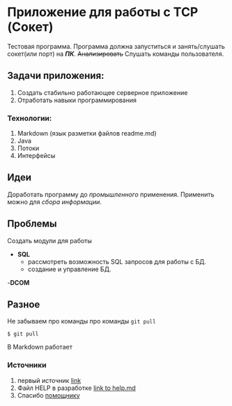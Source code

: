 # Приложение для работы c TCP (Сокет)
Тестовая программа. Программа должна запуститься и занять/слушать
сокет(или порт) на ***ПК***.  ~~Анализировать~~ 
Слушать команды пользователя.
## Задачи приложения:
1) Создать стабильно работающее серверное приложение
2) Отработать навыки программирования

### Технологии:
1. Markdown (язык разметки файлов readme.md)
2. Java
3. Потоки
4. Интерфейсы
## Идеи
Доработать программу до *промышленного* применения.
Применить можно для _сбора информации_.

## Проблемы 
Создать модули для работы

- **SQL**
    - рассмотреть возможность SQL запросов для работы с БД.
    - создание и управление БД.


-**DCOM**
## Разное
Не забываем про команды про команды `git pull `
```
$ git pull
```
В Markdown работает



### Источники
1. первый источник [link](https://javarush.ru/groups/posts/612-markdown) 
2. Файл HELP в разработке [link to help.md](./HELP.MD)
3. Спасибо [помощнику](1)

[1]:(https://github.com/rtvbaa)
